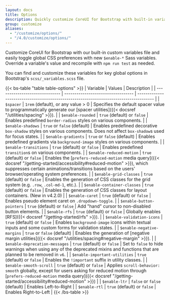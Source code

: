 ```yaml
---
layout: docs
title: Options
description: Quickly customize CoreUI for Bootstrap with built-in variables to easily toggle global CSS preferences for controlling style and behavior.
group: customize
aliases:
  - "/customize/options/"
  - "/4.0/customize/options/"
---
```


Customize CoreUI for Bootstrap with our built-in custom variables file and easily toggle global CSS preferences with new `$enable-*` Sass variables. Override a variable's value and recompile with `npm run test` as needed.

You can find and customize these variables for key global options in Bootstrap's `scss/_variables.scss` file.

{{< bs-table "table table-options" >}}
| Variable                       | Values                             | Description                                                                            |
| ------------------------------ | ---------------------------------- | -------------------------------------------------------------------------------------- |
| `$spacer`                      | `1rem` (default), or any value > 0 | Specifies the default spacer value to programmatically generate our [spacer utilities]({{< docsref "/utilities/spacing" >}}). |
| `$enable-rounded`              | `true` (default) or `false`        | Enables predefined `border-radius` styles on various components. |
| `$enable-shadows`              | `true` or `false` (default)        | Enables predefined decorative `box-shadow` styles on various components. Does not affect `box-shadow`s used for focus states. |
| `$enable-gradients`            | `true` or `false` (default)        | Enables predefined gradients via `background-image` styles on various components. |
| `$enable-transitions`          | `true` (default) or `false`        | Enables predefined `transition`s on various components. |
| `$enable-reduced-motion`       | `true` (default) or `false`        | Enables the [`prefers-reduced-motion` media query]({{< docsref "/getting-started/accessibility#reduced-motion" >}}), which suppresses certain animations/transitions based on the users' browser/operating system preferences. |
| `$enable-grid-classes`         | `true` (default) or `false`        | Enables the generation of CSS classes for the grid system (e.g. `.row`, `.col-md-1`, etc.). |
| `$enable-container-classes`    | `true` (default) or `false`        | Enables the generation of CSS classes for layout containers. (New in v4.2.0) |
| `$enable-caret`                | `true` (default) or `false`        | Enables pseudo element caret on `.dropdown-toggle`. |
| `$enable-button-pointers`      | `true` (default) or `false`        | Add "hand" cursor to non-disabled button elements. |
| `$enable-rfs`                  | `true` (default) or `false`        | Globally enables [RFS]({{< docsref "/getting-started/rfs" >}}). |
| `$enable-validation-icons`     | `true` (default) or `false`        | Enables `background-image` icons within textual inputs and some custom forms for validation states. |
| `$enable-negative-margins`     | `true` or `false` (default)        | Enables the generation of [negative margin utilities]({{< docsref "/utilities/spacing#negative-margin" >}}). |
| `$enable-deprecation-messages` | `true` (default) or `false`        | Set to `false` to hide warnings when using any of the deprecated mixins and functions that are planned to be removed in `v6`. |
| `$enable-important-utilities`  | `true` (default) or `false`        | Enables the `!important` suffix in utility classes. |
| `$enable-smooth-scroll`        | `true` (default) or `false`        | Applies `scroll-behavior: smooth` globally, except for users asking for reduced motion through [`prefers-reduced-motion` media query]({{< docsref "/getting-started/accessibility#reduced-motion" >}}) |
| `$enable-ltr`                  | `false` or `false` (default)       | Enables Left-to-Right |
| `$enable-rtl`                  | `true` (default) or `false`        | Enables Right-to-Left |
{{< /bs-table >}}


